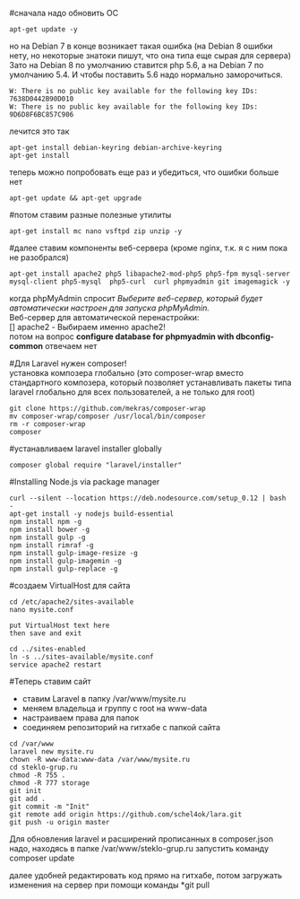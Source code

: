 #сначала надо обновить ОС
```
apt-get update -y 
```
но на Debian 7 в конце возникает такая ошибка (на Debian 8 ошибки нету, но некоторые знатоки пишут, что она типа еще сырая для сервера)  
Зато на Debian 8 по умолчанию ставится php 5.6, а на Debian 7 по умолчанию 5.4. И чтобы поставить 5.6 надо нормально заморочиться.
```
W: There is no public key available for the following key IDs:
7638D0442B90D010
W: There is no public key available for the following key IDs:
9D6D8F6BC857C906
```
лечится это так
```
apt-get install debian-keyring debian-archive-keyring
apt-get install
```

теперь можно попробовать еще раз и убедиться, что ошибки больше нет
```
apt-get update && apt-get upgrade
```

#потом ставим разные полезные утилиты
```
apt-get install mc nano vsftpd zip unzip -y    
```

#далее ставим компоненты веб-сервера (кроме nginx, т.к. я с ним пока не разобрался)
```
apt-get install apache2 php5 libapache2-mod-php5 php5-fpm mysql-server mysql-client php5-mysql  php5-curl  curl phpmyadmin git imagemagick -y
```
когда phpMyAdmin спросит *Выберите веб-сервер, который будет автоматически настроен для запуска phpMyAdmin.*  
Веб-сервер для автоматической перенастройки:  
[] apache2     - Выбираем именно apache2!  
потом на вопрос **configure database for phpmyadmin with dbconfig-common** отвечаем нет  

#Для Laravel нужен composer!  
установка композера глобально (это composer-wrap вместо стандартного композера, который позволяет устанавливать пакеты типа laravel глобально для всех пользователей, а не только для root)
```
git clone https://github.com/mekras/composer-wrap
mv composer-wrap/composer /usr/local/bin/composer
rm -r composer-wrap
composer
```

#устанавливаем laravel installer globally
```
composer global require "laravel/installer"
```

#Installing Node.js via package manager
```
curl --silent --location https://deb.nodesource.com/setup_0.12 | bash -
apt-get install -y nodejs build-essential
npm install npm -g
npm install bower -g
npm install gulp -g
npm install rimraf -g
npm install gulp-image-resize -g
npm install gulp-imagemin -g
npm install gulp-replace -g
```

#создаем VirtualHost для сайта
```
cd /etc/apache2/sites-available
nano mysite.conf

put VirtualHost text here
then save and exit

cd ../sites-enabled
ln -s ../sites-available/mysite.conf
service apache2 restart
```

#Теперь ставим сайт
- ставим Laravel в папку /var/www/mysite.ru
- меняем владельца и группу с root на www-data 
- настраиваем права для папок
- соединяем репозиторий на гитхабе с папкой сайта
```
cd /var/www
laravel new mysite.ru
chown -R www-data:www-data /var/www/mysite.ru
cd steklo-grup.ru
chmod -R 755 .
chmod -R 777 storage
git init
git add .
git commit -m "Init"
git remote add origin https://github.com/schel4ok/lara.git
git push -u origin master
```

Для обновления laravel и расширений прописанных в composer.json надо, находясь в папке /var/www/steklo-grup.ru запустить команду 
composer update


далее удобней редактировать код прямо на гитхабе, потом загружать изменения на сервер при помощи команды 
*git pull
